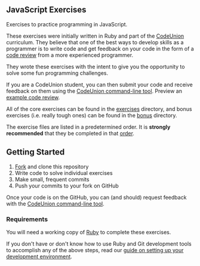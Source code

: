 ## JavaScript Exercises

Exercises to practice programming in JavaScript.

These exercises were initially written in Ruby and part of the [CodeUnion][codeunion] curriculum.  They believe that one of the best ways to develop skills as a programmer is to write code and get feedback on your code in the form of a [code review][code-review] from a more experienced programmer.

They wrote these exercises with the intent to give you the opportunity to solve some fun programming challenges.

If you are a CodeUnion student, you can then submit your code and receive feedback on them using the [CodeUnion command-line tool][codeunion-cli-tool]. Preview an [example code review][example-code-review].

All of the core exercises can be found in the [exercises](exercises) directory, and bonus exercises (i.e. really tough ones) can be found in the [bonus](bonus) directory.

The exercise files are listed in a predetermined order.  It is __strongly recommended__ that they be completed in that [order](exercises/_SUGGESTED_ORDER.md).

## Getting Started

1. [Fork][gh-help-forking] and clone this repository
1. Write code to solve individual exercises
1. Make small, frequent commits
1. Push your commits to your fork on GitHub

Once your code is on the GitHub, you can (and should) request feedback with the [CodeUnion command-line tool][codeunion-cli-tool].

### Requirements

You will need a working copy of [Ruby][ruby-home-page] to complete these exercises.

If you don't have or don't know how to use Ruby and Git development tools to accomplish any of the above steps, read our [guide on setting up your development environment][guide-development-environment].

<!-- Links -->

[codeunion]:http://codeunion.io
[codeunion-cli-tool]:https://github.com/codeunion/codeunion-client/
[code-review]:http://en.wikipedia.org/wiki/Code_review
[example-code-review]:https://github.com/ninashulman/open-source-kata/commit/59959dafe10b36b75cab14036b97a7e9b00ce9cd
[guide-development-environment]:http://codeunion.io/curriculum/guides/development-environment/

[gh-help-forking]:https://help.github.com/articles/fork-a-repo/
[ruby-home-page]:https://www.ruby-lang.org
[git-home-page]:http://git-scm.com
